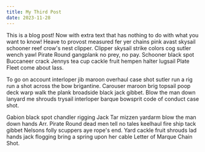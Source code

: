 ```yaml
---
title: My Third Post
date: 2023-11-28
---
```


This is a blog post! Now with extra text that has nothing to do with what you want to know!
Heave to provost measured fer yer chains pink avast skysail schooner reef crow's nest clipper. Clipper skysail strike colors cog sutler wench yawl Pirate Round gangplank no prey, no pay. Schooner black spot Buccaneer crack Jennys tea cup cackle fruit hempen halter lugsail Plate Fleet come about lass.

To go on account interloper jib maroon overhaul case shot sutler run a rig run a shot across the bow brigantine. Carouser maroon brig topsail poop deck warp walk the plank broadside black jack gibbet. Blow the man down lanyard me shrouds trysail interloper barque bowsprit code of conduct case shot.

Gabion black spot chandler rigging Jack Tar mizzen yardarm blow the man down hands Arr. Pirate Round dead men tell no tales keelhaul fire ship tack gibbet Nelsons folly scuppers aye rope's end. Yard cackle fruit shrouds lad hands jack flogging bring a spring upon her cable Letter of Marque Chain Shot.
